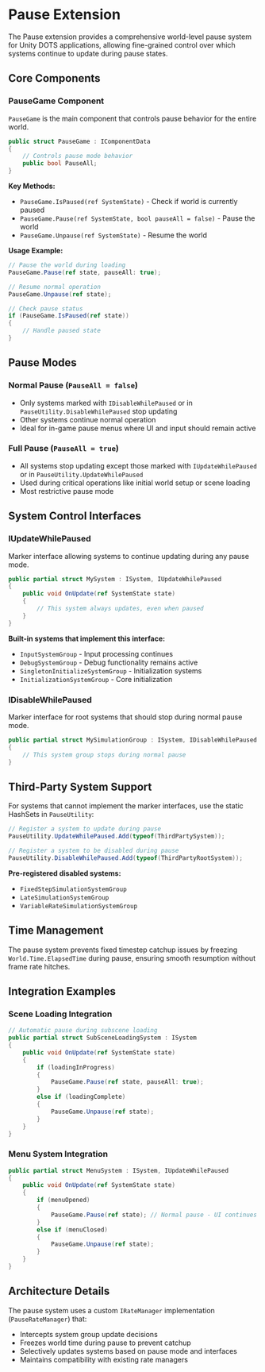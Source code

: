 # Pause Extension

The Pause extension provides a comprehensive world-level pause system for Unity DOTS applications, allowing fine-grained control over which systems continue to update during pause states.

## Core Components

### PauseGame Component

`PauseGame` is the main component that controls pause behavior for the entire world.

```csharp
public struct PauseGame : IComponentData
{
    // Controls pause mode behavior
    public bool PauseAll;
}
```

**Key Methods:**
- `PauseGame.IsPaused(ref SystemState)` - Check if world is currently paused
- `PauseGame.Pause(ref SystemState, bool pauseAll = false)` - Pause the world
- `PauseGame.Unpause(ref SystemState)` - Resume the world

**Usage Example:**
```csharp
// Pause the world during loading
PauseGame.Pause(ref state, pauseAll: true);

// Resume normal operation
PauseGame.Unpause(ref state);

// Check pause status
if (PauseGame.IsPaused(ref state))
{
    // Handle paused state
}
```

## Pause Modes

### Normal Pause (`PauseAll = false`)
- Only systems marked with `IDisableWhilePaused` or in `PauseUtility.DisableWhilePaused` stop updating
- Other systems continue normal operation
- Ideal for in-game pause menus where UI and input should remain active

### Full Pause (`PauseAll = true`)
- All systems stop updating except those marked with `IUpdateWhilePaused` or in `PauseUtility.UpdateWhilePaused`
- Used during critical operations like initial world setup or scene loading
- Most restrictive pause mode

## System Control Interfaces

### IUpdateWhilePaused
Marker interface allowing systems to continue updating during any pause mode.

```csharp
public partial struct MySystem : ISystem, IUpdateWhilePaused
{
    public void OnUpdate(ref SystemState state)
    {
        // This system always updates, even when paused
    }
}
```

**Built-in systems that implement this interface:**
- `InputSystemGroup` - Input processing continues
- `DebugSystemGroup` - Debug functionality remains active
- `SingletonInitializeSystemGroup` - Initialization systems
- `InitializationSystemGroup` - Core initialization

### IDisableWhilePaused
Marker interface for root systems that should stop during normal pause mode.

```csharp
public partial struct MySimulationGroup : ISystem, IDisableWhilePaused
{
    // This system group stops during normal pause
}
```

## Third-Party System Support

For systems that cannot implement the marker interfaces, use the static HashSets in `PauseUtility`:

```csharp
// Register a system to update during pause
PauseUtility.UpdateWhilePaused.Add(typeof(ThirdPartySystem));

// Register a system to be disabled during pause
PauseUtility.DisableWhilePaused.Add(typeof(ThirdPartyRootSystem));
```

**Pre-registered disabled systems:**
- `FixedStepSimulationSystemGroup`
- `LateSimulationSystemGroup`
- `VariableRateSimulationSystemGroup`

## Time Management

The pause system prevents fixed timestep catchup issues by freezing `World.Time.ElapsedTime` during pause, ensuring smooth resumption without frame rate hitches.

## Integration Examples

### Scene Loading Integration
```csharp
// Automatic pause during subscene loading
public partial struct SubSceneLoadingSystem : ISystem
{
    public void OnUpdate(ref SystemState state)
    {
        if (loadingInProgress)
        {
            PauseGame.Pause(ref state, pauseAll: true);
        }
        else if (loadingComplete)
        {
            PauseGame.Unpause(ref state);
        }
    }
}
```

### Menu System Integration
```csharp
public partial struct MenuSystem : ISystem, IUpdateWhilePaused
{
    public void OnUpdate(ref SystemState state)
    {
        if (menuOpened)
        {
            PauseGame.Pause(ref state); // Normal pause - UI continues
        }
        else if (menuClosed)
        {
            PauseGame.Unpause(ref state);
        }
    }
}
```

## Architecture Details

The pause system uses a custom `IRateManager` implementation (`PauseRateManager`) that:
- Intercepts system group update decisions
- Freezes world time during pause to prevent catchup
- Selectively updates systems based on pause mode and interfaces
- Maintains compatibility with existing rate managers